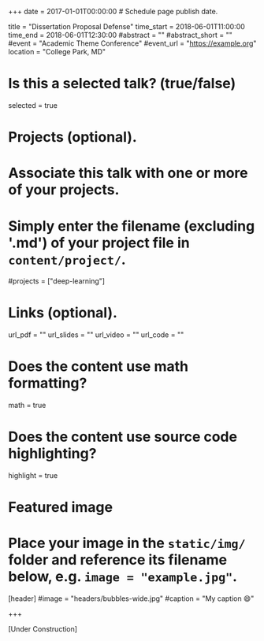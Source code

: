 +++
date = 2017-01-01T00:00:00  # Schedule page publish date.

title = "Dissertation Proposal Defense"
time_start = 2018-06-01T11:00:00
time_end = 2018-06-01T12:30:00
#abstract = ""
#abstract_short = ""
#event = "Academic Theme Conference"
#event_url = "https://example.org"
location = "College Park, MD"

# Is this a selected talk? (true/false)
selected = true

# Projects (optional).
#   Associate this talk with one or more of your projects.
#   Simply enter the filename (excluding '.md') of your project file in `content/project/`.
#projects = ["deep-learning"]

# Links (optional).
url_pdf = ""
url_slides = ""
url_video = ""
url_code = ""

# Does the content use math formatting?
math = true

# Does the content use source code highlighting?
highlight = true

# Featured image
# Place your image in the `static/img/` folder and reference its filename below, e.g. `image = "example.jpg"`.
[header]
#image = "headers/bubbles-wide.jpg"
#caption = "My caption :smile:"

+++

[Under Construction]